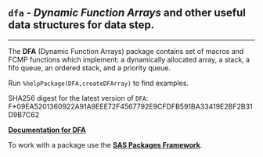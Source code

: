 ## `dfa` - *Dynamic Function Arrays* and other useful data structures for data step.

---

The **DFA** (Dynamic Function Arrays) package contains set of macros and FCMP functions which implement: 
a dynamically allocated array, a stack, a fifo queue, an ordered stack, and a priority queue. 

Run `%helpPackage(DFA,createDFArray)` to find examples.

SHA256 digest for the latest version of `DFA`: F*09EA5201360922A91A9EEE72F4567792E9CFDFB591BA33419E2BF2B31D9B7C62

[**Documentation for DFA**](./dfa.md "Documentation for DFA")

To work with a package use the [**SAS Packages Framework**](https://github.com/yabwon/SAS_PACKAGES/blob/main/README.md "SPFinit").
